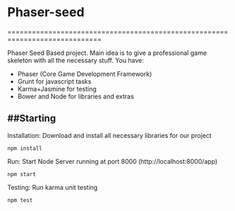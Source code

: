 # Phaser-seed
=============================================================================

Phaser Seed Based  project.
Main idea is to give a professional game skeleton with all the necessary stuff.
You have:
* Phaser (Core Game Development Framework)
* Grunt for javascript tasks
* Karma+Jasmine for testing
* Bower and Node for libraries and extras

##Starting
-----------------------------------------------------------------------------
Installation:
Download and install all necessary libraries for our project
```
npm install
```

Run:
Start Node Server running at port 8000 (http://localhost:8000/app)
```
npm start
```

Testing:
Run karma unit testing
```
npm test
```
